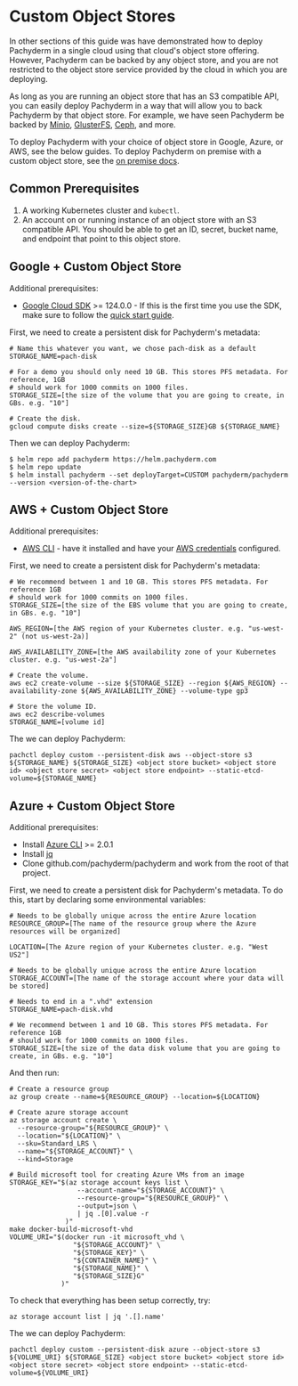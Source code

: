 # Custom Object Stores

In other sections of this guide was have demonstrated how to deploy Pachyderm in a single cloud using that cloud's object store offering.  However, Pachyderm can be backed by any object store, and you are not restricted to the object store service provided by the cloud in which you are deploying.

As long as you are running an object store that has an S3 compatible API, you can easily deploy Pachyderm in a way that will allow you to back Pachyderm by that object store.  For example, we have seen Pachyderm be backed by [Minio](https://minio.io/), [GlusterFS](https://www.gluster.org/), [Ceph](http://ceph.com/), and more.

To deploy Pachyderm with your choice of object store in Google, Azure, or AWS, see the below guides.  To deploy Pachyderm on premise with a custom object store, see the [on premise docs](http://pachyderm.readthedocs.io/en/stable/deployment/on_premises.html).

## Common Prerequisites

1. A working Kubernetes cluster and `kubectl`.
2. An account on or running instance of an object store with an S3 compatible API.  You should be able to get an ID, secret, bucket name, and endpoint that point to this object store.

## Google + Custom Object Store

Additional prerequisites:

- [Google Cloud SDK](https://cloud.google.com/sdk/) >= 124.0.0 - If this is the first time you use the SDK, make sure to follow the [quick start guide](https://cloud.google.com/sdk/docs/quickstarts).

First, we need to create a persistent disk for Pachyderm's metadata:

```shell
# Name this whatever you want, we chose pach-disk as a default
STORAGE_NAME=pach-disk

# For a demo you should only need 10 GB. This stores PFS metadata. For reference, 1GB
# should work for 1000 commits on 1000 files.
STORAGE_SIZE=[the size of the volume that you are going to create, in GBs. e.g. "10"]

# Create the disk.
gcloud compute disks create --size=${STORAGE_SIZE}GB ${STORAGE_NAME}
```

Then we can deploy Pachyderm:

```shell
$ helm repo add pachyderm https://helm.pachyderm.com
$ helm repo update
$ helm install pachyderm --set deployTarget=CUSTOM pachyderm/pachyderm --version <version-of-the-chart>
```

## AWS + Custom Object Store

Additional prerequisites:

- [AWS CLI](https://aws.amazon.com/cli/) - have it installed and have your [AWS credentials](http://docs.aws.amazon.com/cli/latest/userguide/cli-chap-getting-started.html) configured.

First, we need to create a persistent disk for Pachyderm's metadata:

```shell
# We recommend between 1 and 10 GB. This stores PFS metadata. For reference 1GB
# should work for 1000 commits on 1000 files.
STORAGE_SIZE=[the size of the EBS volume that you are going to create, in GBs. e.g. "10"]

AWS_REGION=[the AWS region of your Kubernetes cluster. e.g. "us-west-2" (not us-west-2a)]

AWS_AVAILABILITY_ZONE=[the AWS availability zone of your Kubernetes cluster. e.g. "us-west-2a"]

# Create the volume.
aws ec2 create-volume --size ${STORAGE_SIZE} --region ${AWS_REGION} --availability-zone ${AWS_AVAILABILITY_ZONE} --volume-type gp3

# Store the volume ID.
aws ec2 describe-volumes
STORAGE_NAME=[volume id]
```

The we can deploy Pachyderm:

```shell
pachctl deploy custom --persistent-disk aws --object-store s3 ${STORAGE_NAME} ${STORAGE_SIZE} <object store bucket> <object store id> <object store secret> <object store endpoint> --static-etcd-volume=${STORAGE_NAME}
```

## Azure + Custom Object Store

Additional prerequisites:

- Install [Azure CLI](https://docs.microsoft.com/en-us/cli/azure/install-azure-cli) >= 2.0.1
- Install [jq](https://stedolan.github.io/jq/download/)
- Clone github.com/pachyderm/pachyderm and work from the root of that project.

First, we need to create a persistent disk for Pachyderm's metadata. To do this, start by declaring some environmental variables:

```shell
# Needs to be globally unique across the entire Azure location
RESOURCE_GROUP=[The name of the resource group where the Azure resources will be organized]

LOCATION=[The Azure region of your Kubernetes cluster. e.g. "West US2"]

# Needs to be globally unique across the entire Azure location
STORAGE_ACCOUNT=[The name of the storage account where your data will be stored]

# Needs to end in a ".vhd" extension
STORAGE_NAME=pach-disk.vhd

# We recommend between 1 and 10 GB. This stores PFS metadata. For reference 1GB
# should work for 1000 commits on 1000 files.
STORAGE_SIZE=[the size of the data disk volume that you are going to create, in GBs. e.g. "10"]
```

And then run:

```shell
# Create a resource group
az group create --name=${RESOURCE_GROUP} --location=${LOCATION}

# Create azure storage account
az storage account create \
  --resource-group="${RESOURCE_GROUP}" \
  --location="${LOCATION}" \
  --sku=Standard_LRS \
  --name="${STORAGE_ACCOUNT}" \
  --kind=Storage

# Build microsoft tool for creating Azure VMs from an image
STORAGE_KEY="$(az storage account keys list \
                 --account-name="${STORAGE_ACCOUNT}" \
                 --resource-group="${RESOURCE_GROUP}" \
                 --output=json \
                 | jq .[0].value -r
              )"
make docker-build-microsoft-vhd 
VOLUME_URI="$(docker run -it microsoft_vhd \
                "${STORAGE_ACCOUNT}" \
                "${STORAGE_KEY}" \
                "${CONTAINER_NAME}" \
                "${STORAGE_NAME}" \
                "${STORAGE_SIZE}G"
             )"
```

To check that everything has been setup correctly, try:

```shell
az storage account list | jq '.[].name'
```

The we can deploy Pachyderm:

```shell
pachctl deploy custom --persistent-disk azure --object-store s3 ${VOLUME_URI} ${STORAGE_SIZE} <object store bucket> <object store id> <object store secret> <object store endpoint> --static-etcd-volume=${VOLUME_URI}
```

